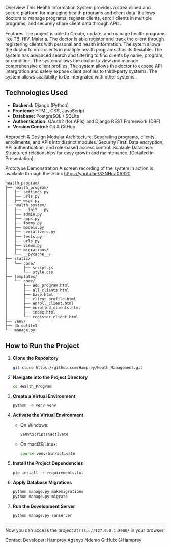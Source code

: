 Overview
This Health Information System provides a streamlined and secure platform for managing health programs 
and client data. It allows doctors to manage programs, register clients, enroll clients in multiple programs, 
and securely share client data through APIs.





Features
The project is able to Create, update, and manage health programs  like TB, HIV, Malaria.
The doctor is able register and track the client through registering clients with personal and health information.
The sytem allowa the doctor to nroll clients in multiple health programs thus its flexiable.
The system has advanced search and filtering to find clients by name, program, or condition.
The system allows the doctor to view and manage comprehensive client profiles.
The system allows the doctor to expose API intergration and safely expose client profiles to third-party systems.
The system allows scallabilty to be intergrated with other systems.


## Technologies Used

- **Backend:** Django (Python)
- **Frontend:** HTML, CSS, JavaScript
- **Database:** PostgreSQL / SQLite
- **Authentication:** OAuth2 (for APIs) and Django REST Framework (DRF)
- **Version Control:** Git & GitHub


Approach & Design
Modular Architecture: Separating programs, clients, enrollments, and APIs into distinct modules.
Security First: Data encryption, API authentication, and role-based access control.
Scalable Database: Structured relationships for easy growth and maintenance.
(Detailed in Presentation)



Prototype Demonstration
A screen recording of the system in action is available through these link https://youtu.be/32NHca0A320

```
health_program/
├── health_program/
│   ├── settings.py
│   ├── urls.py
│   ├── wsgi.py
├── health_system/
│   ├── __init__.py
│   ├── admin.py
│   ├── apps.py
│   ├── forms.py
│   ├── models.py
│   ├── serializers.py
│   ├── tests.py
│   ├── urls.py
│   ├── views.py
│   ├── migrations/
│   └── __pycache__/
├── static/
│   └── core/
│       ├── script.js
│       └── style.css
├── templates/
│   └── core/
│       ├── add_program.html
│       ├── all_clients.html
│       ├── base.html
│       ├── client_profile.html
│       ├── enroll_client.html
│       ├── enrolled_clients.html
│       ├── index.html
│       └── register_client.html
├── venv/
├── db.sqlite3
└── manage.py
```


## How to Run the Project

1. **Clone the Repository**
   ```bash
   git clone https://github.com/Hamprey/Heath_Management.git
   ```

2. **Navigate into the Project Directory**
   ```bash
   cd Health_Program
   ```

3. **Create a Virtual Environment**
   ```bash
   python -m venv venv
   ```

4. **Activate the Virtual Environment**
   - On Windows:
     ```bash
     venv\Scripts\activate
     ```
   - On macOS/Linux:
     ```bash
     source venv/bin/activate
     ```

5. **Install the Project Dependencies**
   ```bash
   pip install -r requirements.txt
   ```

6. **Apply Database Migrations**
   ```bash
   python manage.py makemigrations
   python manage.py migrate
   ```

7. **Run the Development Server**
   ```bash
   python manage.py runserver
   ```

---

Now you can access the project at `http://127.0.0.1:8000/` in your browser!



Contact
Developer: Hamprey Aganyo Ndemo
GitHub: @Hamprey
